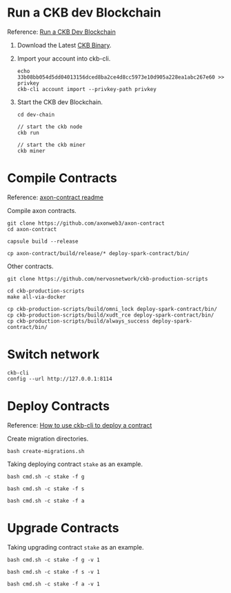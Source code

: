 # Run a CKB dev Blockchain

Reference: [Run a CKB Dev Blockchain](https://docs.nervos.org/docs/basics/guides/devchain)

1. Download the Latest [CKB Binary](https://github.com/nervosnetwork/ckb/releases/tag/v0.111.0-rc8).

2. Import your account into ckb-cli.

   ```
   echo 33b08bb054d5dd04013156dced8ba2ce4d8cc5973e10d905a228ea1abc267e60 >> privkey
   ckb-cli account import --privkey-path privkey
   ```

3. Start the CKB dev Blockchain.

   ```
   cd dev-chain
   
   // start the ckb node
   ckb run
   
   // start the ckb miner
   ckb miner
   ```

# Compile Contracts

Reference: [axon-contract readme](https://github.com/axonweb3/axon-contract/tree/main)

Compile axon contracts.

```
git clone https://github.com/axonweb3/axon-contract
cd axon-contract

capsule build --release

cp axon-contract/build/release/* deploy-spark-contract/bin/
```

Other contracts.

```
git clone https://github.com/nervosnetwork/ckb-production-scripts

cd ckb-production-scripts
make all-via-docker 

cp ckb-production-scripts/build/omni_lock deploy-spark-contract/bin/
cp ckb-production-scripts/build/xudt_rce deploy-spark-contract/bin/
cp ckb-production-scripts/build/always_success deploy-spark-contract/bin/
```

# Switch network

```
ckb-cli
config --url http://127.0.0.1:8114
```

# Deploy Contracts

Reference: [How to use ckb-cli to deploy a contract](https://github.com/nervosnetwork/ckb-cli/wiki/Deploy-contracts#generate-the-update-transaction)

Create migration directories.
```
bash create-migrations.sh
```

Taking deploying contract `stake` as an example.

```
bash cmd.sh -c stake -f g

bash cmd.sh -c stake -f s

bash cmd.sh -c stake -f a
```

# Upgrade Contracts

Taking upgrading contract `stake` as an example.

```
bash cmd.sh -c stake -f g -v 1

bash cmd.sh -c stake -f s -v 1

bash cmd.sh -c stake -f a -v 1
```
